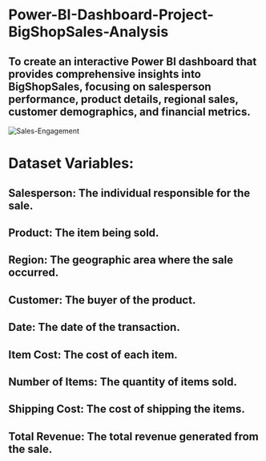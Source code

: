 # Power-BI-Dashboard-Project-BigShopSales-Analysis
## To create an interactive Power BI dashboard that provides comprehensive insights into BigShopSales, focusing on salesperson performance, product details, regional sales, customer demographics, and financial metrics.
![Sales-Engagement](https://github.com/Shankarrai2171/Power-BI-Dashboard-Project-BigShopSales-Analysis/assets/164284515/003610b4-9c3b-4aeb-b5a9-c71253c4e03e)

# Dataset Variables:

## Salesperson: The individual responsible for the sale.
## Product: The item being sold.
## Region: The geographic area where the sale occurred.
## Customer: The buyer of the product.
## Date: The date of the transaction.
## Item Cost: The cost of each item.
## Number of Items: The quantity of items sold.
## Shipping Cost: The cost of shipping the items.
## Total Revenue: The total revenue generated from the sale.
